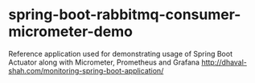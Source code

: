 # spring-boot-rabbitmq-consumer-micrometer-demo
Reference application used for demonstrating usage of Spring Boot Actuator along with Micrometer, Prometheus and Grafana
http://dhaval-shah.com/monitoring-spring-boot-application/ 
